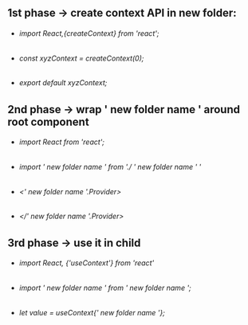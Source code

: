 ## 1st phase -> create context API in new folder:
* ###### import React,{createContext} from 'react';
* ###### const xyzContext = createContext(0);
* ###### export default xyzContext;
     </ul>

## 2nd phase -> wrap ' new folder name ' around root component
* ###### import React from 'react';
* ###### import ' new folder name ' from './ ' new folder name ' '
* ###### <' new folder name '.Provider>
* ###### </' new folder name '.Provider>

## 3rd phase -> use it in child
* ###### import React, {'useContext'}  from 'react'
* ###### import ' new folder name ' from ' new folder name ';
* ###### let value = useContext{' new folder name '}; 








